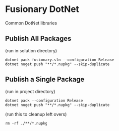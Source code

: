 # Fusionary DotNet

Common DotNet libraries

## Publish All Packages

(run in solution directory)
```shell
dotnet pack fusionary.sln --configuration Release
dotnet nuget push "**/*.nupkg" --skip-duplicate
```

## Publish a Single Package

(run in project directory)
```shell
dotnet pack --configuration Release
dotnet nuget push "**/*.nupkg" --skip-duplicate
```

(run this to cleanup left overs)
```
rm -rf ./**/*.nupkg
```